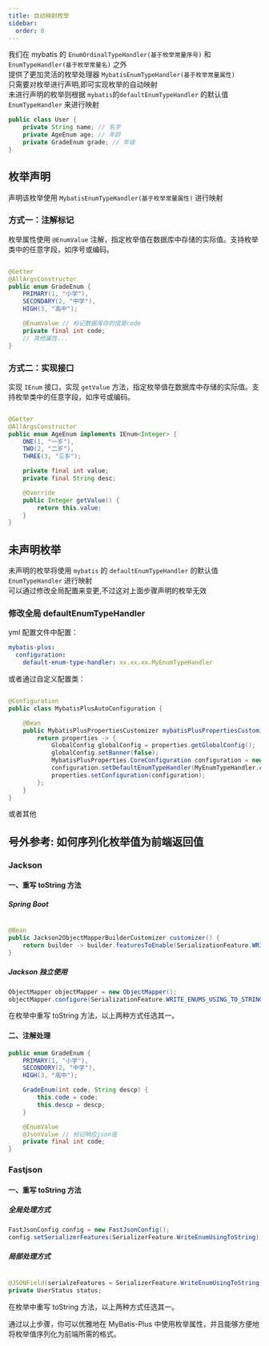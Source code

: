 ```yaml
---
title: 自动映射枚举
sidebar:
  order: 8
---
```


我们在 mybatis 的 `EnumOrdinalTypeHandler(基于枚举常量序号)` 和 `EnumTypeHandler(基于枚举常量名)` 之外  
提供了更加灵活的枚举处理器 `MybatisEnumTypeHandler(基于枚举常量属性)`  
只需要对枚举进行声明,即可实现枚举的自动映射  
未进行声明的枚举则根据 `mybatis`的`defaultEnumTypeHandler` 的默认值`EnumTypeHandler` 来进行映射

```java
public class User {
    private String name; // 名字
    private AgeEnum age; // 年龄
    private GradeEnum grade; // 年级
}
```

## 枚举声明

声明该枚举使用 `MybatisEnumTypeHandler(基于枚举常量属性)` 进行映射

### 方式一：注解标记

枚举属性使用 `@EnumValue` 注解，指定枚举值在数据库中存储的实际值。支持枚举类中的任意字段，如序号或编码。

```java

@Getter
@AllArgsConstructor
public enum GradeEnum {
    PRIMARY(1, "小学"),
    SECONDARY(2, "中学"),
    HIGH(3, "高中");

    @EnumValue // 标记数据库存的值是code
    private final int code;
    // 其他属性...
}
```

### 方式二：实现接口

实现 `IEnum` 接口，实现 `getValue` 方法，指定枚举值在数据库中存储的实际值。支持枚举类中的任意字段，如序号或编码。

```java

@Getter
@AllArgsConstructor
public enum AgeEnum implements IEnum<Integer> {
    ONE(1, "一岁"),
    TWO(2, "二岁"),
    THREE(3, "三岁");

    private final int value;
    private final String desc;

    @Override
    public Integer getValue() {
        return this.value;
    }
}
```

## 未声明枚举

未声明的枚举将使用 `mybatis` 的 `defaultEnumTypeHandler` 的默认值 `EnumTypeHandler` 进行映射  
可以通过修改全局配置来变更,不过这对上面步骤声明的枚举无效

### 修改全局 defaultEnumTypeHandler

yml 配置文件中配置：

```yml
mybatis-plus:
  configuration:
    default-enum-type-handler: xx.xx.xx.MyEnumTypeHandler
```

或者通过自定义配置类：

```java

@Configuration
public class MybatisPlusAutoConfiguration {

    @Bean
    public MybatisPlusPropertiesCustomizer mybatisPlusPropertiesCustomizer() {
        return properties -> {
            GlobalConfig globalConfig = properties.getGlobalConfig();
            globalConfig.setBanner(false);
            MybatisPlusProperties.CoreConfiguration configuration = new MybatisPlusProperties.CoreConfiguration();
            configuration.setDefaultEnumTypeHandler(MyEnumTypeHandler.class);
            properties.setConfiguration(configuration);
        };
    }
}
```

或者其他

## 号外参考: 如何序列化枚举值为前端返回值

### Jackson

#### 一、重写 toString 方法

##### Spring Boot

```java

@Bean
public Jackson2ObjectMapperBuilderCustomizer customizer() {
    return builder -> builder.featuresToEnable(SerializationFeature.WRITE_ENUMS_USING_TO_STRING);
}
```

##### Jackson 独立使用

```java
ObjectMapper objectMapper = new ObjectMapper();
objectMapper.configure(SerializationFeature.WRITE_ENUMS_USING_TO_STRING, true);
```

在枚举中重写 toString 方法，以上两种方式任选其一。

#### 二、注解处理

```java
public enum GradeEnum {
    PRIMARY(1, "小学"),
    SECONDORY(2, "中学"),
    HIGH(3, "高中");

    GradeEnum(int code, String descp) {
        this.code = code;
        this.descp = descp;
    }

    @EnumValue
    @JsonValue // 标记响应json值
    private final int code;
}
```

### Fastjson

#### 一、重写 toString 方法

##### 全局处理方式

```java
FastJsonConfig config = new FastJsonConfig();
config.setSerializerFeatures(SerializerFeature.WriteEnumUsingToString);
```

##### 局部处理方式

```java

@JSONField(serialzeFeatures = SerializerFeature.WriteEnumUsingToString)
private UserStatus status;
```

在枚举中重写 toString 方法，以上两种方式任选其一。

通过以上步骤，你可以优雅地在 MyBatis-Plus 中使用枚举属性，并且能够方便地将枚举值序列化为前端所需的格式。
